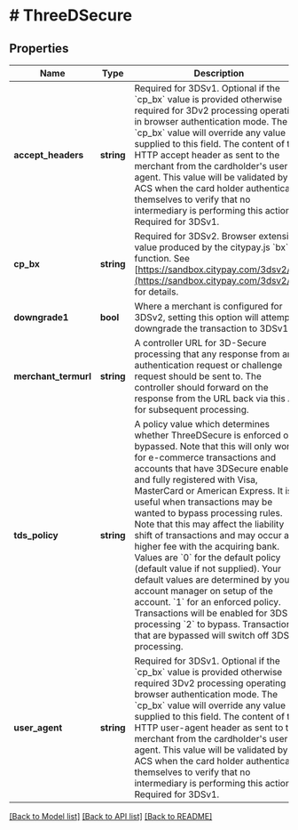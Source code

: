 # # ThreeDSecure

## Properties

Name | Type | Description | Notes
------------ | ------------- | ------------- | -------------
**accept_headers** | **string** | Required for 3DSv1. Optional if the &#x60;cp_bx&#x60; value is provided otherwise required for 3Dv2 processing operating in browser authentication mode.  The &#x60;cp_bx&#x60; value will override any value supplied to this field.  The content of the HTTP accept header as sent to the merchant from the cardholder&#39;s user agent.  This value will be validated by the ACS when the card holder authenticates themselves to verify that no intermediary is performing this action. Required for 3DSv1. | [optional]
**cp_bx** | **string** | Required for 3DSv2.  Browser extension value produced by the citypay.js &#x60;bx&#x60; function. See [https://sandbox.citypay.com/3dsv2/bx](https://sandbox.citypay.com/3dsv2/bx) for  details. | [optional]
**downgrade1** | **bool** | Where a merchant is configured for 3DSv2, setting this option will attempt to downgrade the transaction to  3DSv1. | [optional]
**merchant_termurl** | **string** | A controller URL for 3D-Secure processing that any response from an authentication request or challenge request should be sent to.  The controller should forward on the response from the URL back via this API for subsequent processing. | [optional]
**tds_policy** | **string** | A policy value which determines whether ThreeDSecure is enforced or bypassed. Note that this will only work for e-commerce transactions and accounts that have 3DSecure enabled and fully registered with Visa, MasterCard or American Express. It is useful when transactions may be wanted to bypass processing rules.  Note that this may affect the liability shift of transactions and may occur a higher fee with the acquiring bank.  Values are   &#x60;0&#x60; for the default policy (default value if not supplied). Your default values are determined by your account manager on setup of the account.   &#x60;1&#x60; for an enforced policy. Transactions will be enabled for 3DS processing   &#x60;2&#x60; to bypass. Transactions that are bypassed will switch off 3DS processing. | [optional]
**user_agent** | **string** | Required for 3DSv1.  Optional if the &#x60;cp_bx&#x60; value is provided otherwise required 3Dv2 processing operating in browser authentication mode.  The &#x60;cp_bx&#x60; value will override any value supplied to this field.  The content of the HTTP user-agent header as sent to the merchant from the cardholder&#39;s user agent.  This value will be validated by the ACS when the card holder authenticates themselves to verify that no intermediary is performing this action. Required for 3DSv1. | [optional]

[[Back to Model list]](../../README.md#models) [[Back to API list]](../../README.md#endpoints) [[Back to README]](../../README.md)
